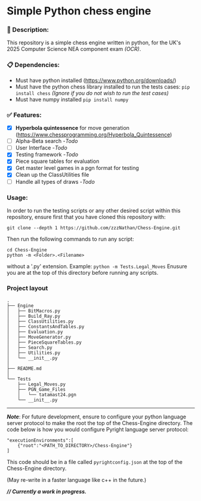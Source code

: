 # Simple Python chess engine

### :page_with_curl: Description:
This repository is a simple chess engine written in python, for the UK's 2025 Computer Science NEA component exam *(OCR)*.

### :clipboard: Dependencies:
- Must have python installed (https://www.python.org/downloads/)
- Must have the python chess library installed to run the tests cases: `pip install chess` *(Ignore if you do not wish to run the test cases)*
- Must have numpy installed `pip install numpy`

### :white_check_mark: Features:
- [x] __Hyperbola quintessence__ for move generation (https://www.chessprogramming.org/Hyperbola_Quintessence)
- [ ] Alpha-Beta search -*Todo* 
- [ ] User Interface -*Todo*
- [x] Testing framework -*Todo*
- [x] Piece square tables for evaluation
- [x] Get master level games in a pgn format for testing
- [x] Clean up the ClassUtilities file 
- [ ] Handle all types of draws -*Todo*

### Usage:
In order to run the testing scripts or any other desired script within this repository, ensure first that you have cloned this repository with:
```
git clone --depth 1 https://github.com/zzzNathan/Chess-Engine.git
```
Then run the following commands to run any script:
```
cd Chess-Engine
python -m <Folder>.<Filename>
```
without a '.py' extension. Example: `python -m Tests.Legal_Moves`
Enusure you are at the top of this directory before running any scripts.

### Project layout
```
.
├── Engine
│   ├── BitMacros.py
│   ├── Build_Ray.py
│   ├── ClassUtilities.py
│   ├── ConstantsAndTables.py
│   ├── Evaluation.py
│   ├── MoveGenerator.py
│   ├── PieceSquareTables.py
│   ├── Search.py
│   ├── Utilities.py
│   └── __init__.py 
│
├── README.md
│
└── Tests
    ├── Legal_Moves.py
    ├── PGN_Game_Files
    │   └── tatamast24.pgn
    └── __init__.py
```
---
__*Note*__: For future development, ensure to configure your python
language server protocol to make the root the top of the
Chess-Engine directory. The code below is how you would
configure Pyright language server protocol: 

```
"executionEnvironments":[
    {"root":"<PATH_TO_DIRECTORY>/Chess-Engine"}
]
```
This code should be in a file called `pyrightconfig.json` at
the top of the Chess-Engine directory.

(May re-write in a faster language like c++ in the future.)

__*// Currently a work in progress.*__
